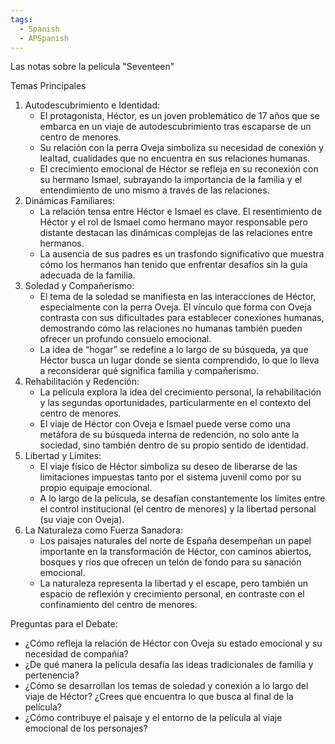 ```yaml
---
tags:
  - Spanish
  - APSpanish
---
```


Las notas sobre la pelicula "Seventeen"

Temas Principales
1.	Autodescubrimiento e Identidad:
	* El protagonista, Héctor, es un joven problemático de 17 años que se embarca en un viaje de autodescubrimiento tras escaparse de un centro de menores.
	* Su relación con la perra Oveja simboliza su necesidad de conexión y lealtad, cualidades que no encuentra en sus relaciones humanas.
	* El crecimiento emocional de Héctor se refleja en su reconexión con su hermano Ismael, subrayando la importancia de la familia y el entendimiento de uno mismo a través de las relaciones.
2.	Dinámicas Familiares:
	* La relación tensa entre Héctor e Ismael es clave. El resentimiento de Héctor y el rol de Ismael como hermano mayor responsable pero distante destacan las dinámicas complejas de las relaciones entre hermanos.
	* La ausencia de sus padres es un trasfondo significativo que muestra cómo los hermanos han tenido que enfrentar desafíos sin la guía adecuada de la familia.
3.	Soledad y Compañerismo:
	* El tema de la soledad se manifiesta en las interacciones de Héctor, especialmente con la perra Oveja. El vínculo que forma con Oveja contrasta con sus dificultades para establecer conexiones humanas, demostrando cómo las relaciones no humanas también pueden ofrecer un profundo consuelo emocional.
	* La idea de “hogar” se redefine a lo largo de su búsqueda, ya que Héctor busca un lugar donde se sienta comprendido, lo que lo lleva a reconsiderar qué significa familia y compañerismo.
4.	Rehabilitación y Redención:
	* La película explora la idea del crecimiento personal, la rehabilitación y las segundas oportunidades, particularmente en el contexto del centro de menores.
	* El viaje de Héctor con Oveja e Ismael puede verse como una metáfora de su búsqueda interna de redención, no solo ante la sociedad, sino también dentro de su propio sentido de identidad.
5.	Libertad y Límites:
	* El viaje físico de Héctor simboliza su deseo de liberarse de las limitaciones impuestas tanto por el sistema juvenil como por su propio equipaje emocional.
	* A lo largo de la película, se desafían constantemente los límites entre el control institucional (el centro de menores) y la libertad personal (su viaje con Oveja).
6.	La Naturaleza como Fuerza Sanadora:
	* Los paisajes naturales del norte de España desempeñan un papel importante en la transformación de Héctor, con caminos abiertos, bosques y ríos que ofrecen un telón de fondo para su sanación emocional.
	* La naturaleza representa la libertad y el escape, pero también un espacio de reflexión y crecimiento personal, en contraste con el confinamiento del centro de menores.

Preguntas para el Debate:
* ¿Cómo refleja la relación de Héctor con Oveja su estado emocional y su necesidad de compañía?
* ¿De qué manera la película desafía las ideas tradicionales de familia y pertenencia?
* ¿Cómo se desarrollan los temas de soledad y conexión a lo largo del viaje de Héctor? ¿Crees que encuentra lo que busca al final de la película?
* ¿Cómo contribuye el paisaje y el entorno de la película al viaje emocional de los personajes?